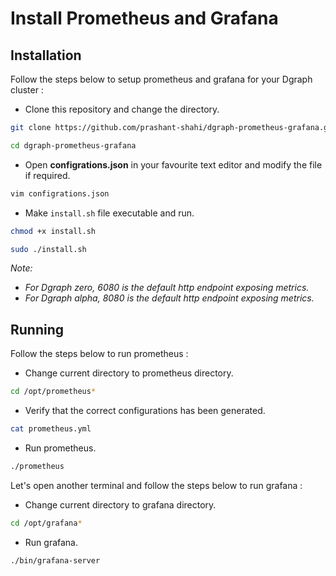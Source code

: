 # Install Prometheus and Grafana

## Installation

Follow the steps below to setup prometheus and grafana for your Dgraph cluster :

- Clone this repository and change the directory.
```sh
git clone https://github.com/prashant-shahi/dgraph-prometheus-grafana.git

cd dgraph-prometheus-grafana
```
- Open **configrations.json** in your favourite text editor and modify the file if required.
```sh
vim configrations.json
```
- Make `install.sh` file executable and run.
```sh
chmod +x install.sh

sudo ./install.sh
```

*Note:*
- *For Dgraph zero, 6080 is the default http endpoint exposing metrics.*
- *For Dgraph alpha, 8080 is the default http endpoint exposing metrics.*


## Running

Follow the steps below to run prometheus :

- Change current directory to prometheus directory.
```sh
cd /opt/prometheus*
```
- Verify that the correct configurations has been generated.
```sh
cat prometheus.yml
```
- Run prometheus.
```sh
./prometheus
```

Let's open another terminal and follow the steps below to run grafana :

- Change current directory to grafana directory.
```sh
cd /opt/grafana*
```
- Run grafana.
```sh
./bin/grafana-server
```
